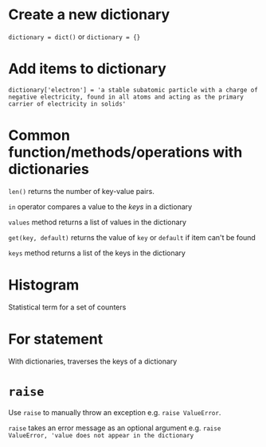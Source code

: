 # Create a new dictionary

`dictionary = dict()` or `dictionary = {}`

# Add items to dictionary

`dictionary['electron'] = 'a stable subatomic particle with a charge of negative electricity, found in all atoms and acting as the primary carrier of electricity in solids'`

# Common function/methods/operations with dictionaries

`len()` returns the number of key-value pairs.

`in` operator compares a value to the *keys* in a dictionary

`values` method returns a list of values in the dictionary

`get(key, default)` returns the value of `key` or `default` if item can't be found

`keys` method returns a list of the keys in the dictionary

# Histogram

Statistical term for a set of counters

# For statement

With dictionaries, traverses the keys of a dictionary

# `raise`

Use `raise` to manually throw an exception e.g. `raise ValueError`. 

`raise` takes an error message as an optional argument e.g. `raise ValueError, 'value does not appear in the dictionary`